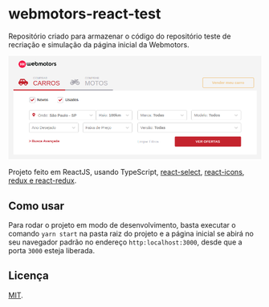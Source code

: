 # webmotors-react-test

Repositório criado para armazenar o código do repositório teste de recriação e simulação da página inicial da Webmotors.

![Example Image](./src/assets/example.png)

Projeto feito em ReactJS, usando TypeScript, [react-select](https://react-select.com/home), [react-icons](https://react-icons.netlify.com/#/), [redux e react-redux](https://redux.js.org/).

## Como usar

Para rodar o projeto em modo de desenvolvimento, basta executar o comando `yarn start` na pasta raiz do projeto e a página inicial se abirá no seu navegador padrão no endereço `http:localhost:3000`, desde que a porta `3000` esteja liberada.

## Licença

[MIT](./LICENSE).
